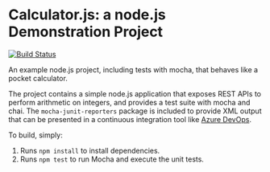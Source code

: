 Calculator.js: a node.js Demonstration Project
==============================================
[![Build Status](https://dev.azure.com/flafernan0276/Enabling%20Continuous%20Integration%20with%20Azure%20Pipelines/_apis/build/status/flafernan.calculator?branchName=master)](https://dev.azure.com/flafernan0276/Enabling%20Continuous%20Integration%20with%20Azure%20Pipelines/_build/latest?definitionId=8&branchName=master)

An example node.js project, including tests with mocha, that behaves like
a pocket calculator.

The project contains a simple node.js application that exposes REST APIs
to perform arithmetic on integers, and provides a test suite with mocha
and chai.  The `mocha-junit-reporters` package is included to provide XML
output that can be presented in a continuous integration tool like
[Azure DevOps](https://azure.com/devops).

To build, simply:

1. Runs `npm install` to install dependencies.
2. Runs `npm test` to run Mocha and execute the unit tests.

